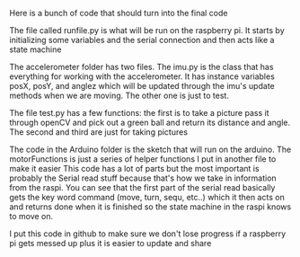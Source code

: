 Here is a bunch of code that should turn into the final code

The file called runfile.py is what will be run on the raspberry pi. It starts by initializing some variables and the serial connection and then acts like a state machine

The accelerometer folder has two files. The imu.py is the class that has everything for working with the accelerometer. It has instance variables posX, posY, and anglez which will be updated through the imu's update methods when we are moving. The other one is just to test. 

The file test.py has a few functions: the first is to take a picture pass it through openCV and pick out a green ball and return its distance and angle. The second and third are just for taking pictures

The code in the Arduino folder is the sketch that will run on the arduino. The motorFunctions is just a series of helper functions I put in another file to make it easier
This code has a lot of parts but the most important is probably the Serial read stuff because that's how we take in information from the raspi. You can see that the first part of the serial read basically gets the key word command (move, turn, sequ, etc..) which it then acts on and returns done when it is finished so the state machine in the raspi knows to move on.

I put this code in github to make sure we don't lose progress if a raspberry pi gets messed up plus it is easier to update and share
